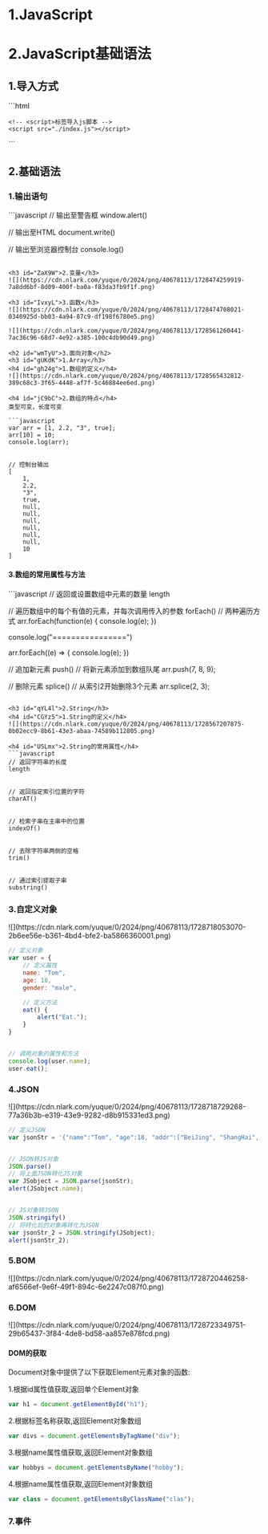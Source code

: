 <h1 id="z6s4Y">1.JavaScript</h1>
<h1 id="FtqhP">2.JavaScript基础语法</h1>
<h2 id="BDUuI">1.导入方式</h2>
```html
<!DOCTYPE html>
<html lang="en">
  <head>
    <meta charset="UTF-8">
    <meta http-equiv="X-UA-Compatible" content="IE=edge">
    <meta name="viewport" content="width=device-width, initial-scale=1.0">
    <title>Document</title>

    <!-- <script>标签导入js脚本 -->
    <script src="./index.js"></script>

  </head>
  <body>

  </body>
</html>
```

<h2 id="kpdzU">2.基础语法</h2>
<h3 id="vehCm">1.输出语句</h3>
```javascript
// 输出至警告框
window.alert()

// 输出至HTML
document.write()

// 输出至浏览器控制台
console.log()
```

<h3 id="ZaX9W">2.变量</h3>
![](https://cdn.nlark.com/yuque/0/2024/png/40678113/1728474259919-7a8dd6bf-8d09-400f-ba0a-f83da3fb9f1f.png)

<h3 id="IvxyL">3.函数</h3>
![](https://cdn.nlark.com/yuque/0/2024/png/40678113/1728474708021-0340925d-bb03-4a94-87c9-df198f6780e5.png)

![](https://cdn.nlark.com/yuque/0/2024/png/40678113/1728561260441-7ac36c96-68d7-4e92-a385-100c4db90d49.png)

<h2 id="wmTyU">3.面向对象</h2>
<h3 id="gUKdK">1.Array</h3>
<h4 id="gh24g">1.数组的定义</h4>
![](https://cdn.nlark.com/yuque/0/2024/png/40678113/1728565432812-389c68c3-3f65-4448-af7f-5c46884ee6ed.png)

<h4 id="jC9bC">2.数组的特点</h4>
类型可变，长度可变

```javascript
var arr = [1, 2.2, "3", true];
arr[10] = 10;
console.log(arr);


// 控制台输出
[
    1,
    2.2,
    "3",
    true,
    null,
    null,
    null,
    null,
    null,
    null,
    10
]
```

<h4 id="tlNk2">3.数组的常用属性与方法</h4>
```javascript
// 返回或设置数组中元素的数量
length


// 遍历数组中的每个有值的元素，并每次调用传入的参数
forEach()
// 两种遍历方式
arr.forEach(function(e) {
    console.log(e);
})

console.log("================")

arr.forEach((e) => {
    console.log(e);
})


// 追加新元素
push()
// 将新元素添加到数组队尾
arr.push(7, 8, 9);


// 删除元素
splice()
// 从索引2开始删除3个元素
arr.splice(2, 3);
```

<h3 id="qYL4l">2.String</h3>
<h4 id="CGYz5">1.String的定义</h4>
![](https://cdn.nlark.com/yuque/0/2024/png/40678113/1728567207875-0b02ecc9-8b61-43e3-abaa-74589b112805.png)

<h4 id="USLmx">2.String的常用属性</h4>
```javascript
// 返回字符串的长度
length


// 返回指定索引位置的字符
charAT()


// 检索子串在主串中的位置
indexOf()


// 去除字符串两侧的空格
trim()


// 通过索引提取子串
substring()
```

<h3 id="gDAUF">3.自定义对象</h3>
![](https://cdn.nlark.com/yuque/0/2024/png/40678113/1728718053070-2b6ee56e-b361-4bd4-bfe2-ba5866360001.png)

```javascript
// 定义对象
var user = {
    // 定义属性
    name: "Tom",
    age: 18,
    gender: "male",

    // 定义方法
    eat() {
        alert("Eat.");
    }
}


// 调用对象的属性和方法
console.log(user.name);
user.eat();
```

<h3 id="Dy91r">4.JSON</h3>
![](https://cdn.nlark.com/yuque/0/2024/png/40678113/1728718729268-77a36b3b-e319-43e9-9282-d8b915331ed3.png)

```javascript
// 定义JSON
var jsonStr = '{"name":"Tom", "age":18, "addr":["BeiJing", "ShangHai", "TaiYuan"]}';


// JSON转JS对象
JSON.parse()
// 将上面JSON转化JS对象
var JSobject = JSON.parse(jsonStr);
alert(JSobject.name);


// JS对象转JSON
JSON.stringify()
// 将转化后的对象再转化为JSON
var jsonStr_2 = JSON.stringify(JSobject);
alert(jsonStr_2);
```

<h3 id="wq35U">5.BOM</h3>
![](https://cdn.nlark.com/yuque/0/2024/png/40678113/1728720446258-af6566ef-9e6f-49f1-894c-6e2247c087f0.png)

<h3 id="IYFA8">6.DOM</h3>
![](https://cdn.nlark.com/yuque/0/2024/png/40678113/1728723349751-29b65437-3f84-4de8-bd58-aa857e878fcd.png)

<h4 id="N9iFS">DOM的获取</h4>
Document对象中提供了以下获取Element元素对象的函数:

1.根据id属性值获取,返回单个Element对象

```javascript
var h1 = document.getElementById("h1");
```

2.根据标签名称获取,返回Element对象数组

```javascript
var divs = document.getElementsByTagName("div");
```

3.根据name属性值获取,返回Element对象数组

```javascript
var hobbys = document.getElementsByName("hobby");
```

4.根据name属性值获取,返回Element对象数组

```javascript
var class = document.getElementsByClassName("clas");
```

<h3 id="ShiD1">7.事件</h3>
 







